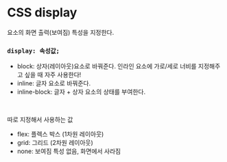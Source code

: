 # CSS display
요소의 화면 출력(보여짐) 특성을 지정한다.

### `display: 속성값;`
- block: 상자(레이아웃)요소로 바꿔준다. 인라인 요소에 가로/세로 너비를 지정해주고 싶을 때 자주 사용한다!
- inline: 글자 요소로 바꿔준다.
- inline-block: 글자 + 상자 요소의 상태를 부여한다.

<br>

따로 지정해서 사용하는 값
- flex: 플렉스 박스 (1차원 레이아웃)
- grid: 그리드 (2차원 레이아웃)
- none: 보여짐 특성 없음, 화면에서 사라짐
